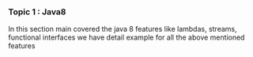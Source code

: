 ### Topic 1 : Java8 

In this section main covered the java 8 features like  lambdas, streams, functional interfaces 
we have detail example for all the above mentioned features 

